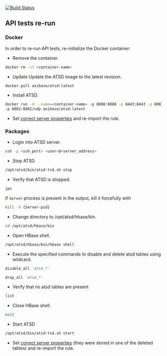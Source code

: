[![Build Status](https://travis-ci.org/axibase/atsd-api-test.svg?branch=master)](https://travis-ci.org/axibase/atsd-api-test)

API tests re-run
----------------

### Docker
In order to re-run API tests, re-initialize the Docker container:

* Remove the container.

```bash
docker rm -vf <container-name>
```

* Update Update the ATSD image to the latest revision.

```bash
docker pull axibase/atsd:latest
```
* Install ATSD.

```bash
docker run -d --name=<container-name> -p 8088:8088 -p 8443:8443 -p 8081:8081 \
-p 8082:8082/udp axibase/atsd:latest
```

* Set [correct server properties](#rule) and re-import the rule.
### Packages 
* Login into ATSD server.

```bash
ssh -p <ssh_port> <user>@<server_address>
```

* Stop ATSD.

```bash
/opt/atsd/bin/atsd-tsd.sh stop
```

* Verify that ATSD is stopped.

```bash
jps
```

If `Server` process is present in the output, kill it forcefully with 

```bash
kill -9 {Server-pid}
```

* Change directory to /opt/atsd/hbase/bin.

```bash
cd /opt/atsd/hbase/bin
```

* Open HBase shell.

```bash
/opt/atsd/hbase/bin/hbase shell
```

* Execute the specified commands to disable and delete atsd tables using wildcard.

```bash
disable_all 'atsd_*'
```
```bash
drop_all 'atsd_*'
```

* Verify that no atsd tables are present

```bash
list
```

* Close HBase shell.

```bash
exit
```

* Start ATSD

```bash
/opt/atsd/bin/atsd-tsd.sh start
```

* Set [correct server properties](#rule) (they were stored in one of the deleted tables) and re-import the rule.
